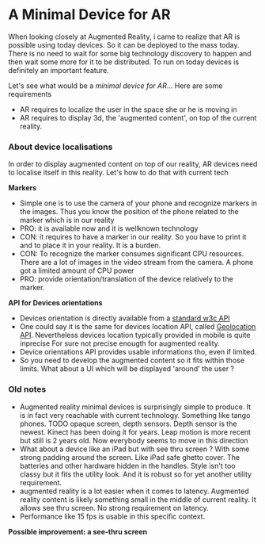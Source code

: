 # A Minimal Device for AR
When looking closely at Augmented Reality, i came to realize that AR is possible using today devices.
So it can be deployed to the mass today.
There is no need to wait for some big technology discovery to happen 
and then wait some more for it to be distributed.
To run on today devices is definitely an important feature.

Let's see what would be a *minimal device for AR*...
Here are some requirements
* AR requires to localize the user in the space she or he is moving in
* AR requires to display 3d, the 'augmented content', on top of the 
  current reality.

### About device localisations
In order to display augmented content on top of our reality, AR devices
  need to localise itself in this reality.
Let's how to do that with current tech

**Markers** 
* Simple one is to use the camera of your phone and recognize 
  markers in the images. 
  Thus you know the position of the phone related to the marker which is in our reality
* PRO: it is available now and it is wellknown technology
* CON: it requires to have a marker in our reality. So you have to print it
  and to place it in your reality. It is a burden.
* CON: To recognize the marker consumes significant CPU resources.
  There are a lot of images in the video stream from the camera.
  A phone got a limited amount of CPU power
* PRO: provide orientation/translation of the device relatively to the marker.

**API for Devices orientations**
* Devices orientation is directly available from a [standard w3c API](http://www.w3.org/TR/orientation-event/)
* One could say it is the same for devices location API,
  called [Geolocation API](http://dev.w3.org/geo/api/spec-source.html).
  Nevertheless devices location typically provided in mobile is quite inprecise
  For sure not precise enougth for augmented reality.
* Device orientations API provides usable informations tho, even if limited.
* So you need to develop the augmented content so it fits within those limits.
  What about a UI which will be displayed 'around' the user ?


### Old notes
* Augmented reality minimal devices is surprisingly simple to produce.
  It is in fact very reachable with current technology. Something like tango phones. 
  TODO opaque screen,  depth sensors. Depth sensor is the newest.
  Kinect has been doing it for years. 
  Leap motion is more recent but still is 2 years old.
  Now everybody seems to move in this direction
* What about a device like an iPad but with see thru screen ? 
  With some strong padding around the screen. Like iPad safe ghetto cover. The batteries and other hardware hidden in the handles. Style isn't too classy but it fits the
  utility look. And it is robust so for yet another utility requirement. 
* augmented reality is a lot easier when it comes to latency.
  Augmented reality content is likely something small in the middle of current reality.
  It allows see thru screen. No strong requirement on latency.
* Performance like 15 fps is usable in this specific context. 

**Possible improvement: a see-thru screen**
